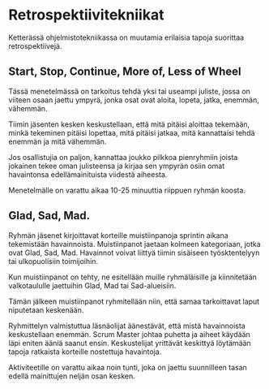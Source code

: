 # Retrospektiivitekniikat

Ketterässä ohjelmistotekniikassa on muutamia erilaisia tapoja suorittaa retrospektiivejä.

## Start, Stop, Continue, More of, Less of Wheel

Tässä menetelmässä on tarkoitus tehdä yksi tai useampi juliste, jossa on viiteen osaan jaettu ympyrä, jonka osat ovat aloita, lopeta, jatka, enemmän, vähemmän.

Tiimin jäsenten kesken keskustellaan, että mitä pitäisi aloittaa tekemään, minkä tekeminen pitäisi lopettaa, mitä pitäisi jatkaa, mitä kannattaisi tehdä enemmän ja mitä vähemmän.

Jos osallistujia on paljon, kannattaa joukko pilkkoa pienryhmiin joista jokainen tekee oman julisteensa ja kirjaa sen ympyrän osiin omat havaintonsa edellämainituista viidestä aiheesta.

Menetelmälle on varattu aikaa 10-25 minuuttia riippuen ryhmän koosta.

## Glad, Sad, Mad.

Ryhmän jäsenet kirjoittavat korteille muistiinpanoja sprintin aikana tekemistään havainnoista. Muistiinpanot jaetaan kolmeen kategoriaan, jotka ovat Glad, Sad, Mad. Havainnot voivat liittyä tiimin sisäiseen työsktentelyyn tai ulkopuolisiin toimijoihin.

Kun muistiinpanot on tehty, ne esitellään muille ryhmäläisille ja kiinnitetään valkotaululle jaettuihin Glad, Mad tai Sad-alueisiin.

Tämän jälkeen muistiinpanot ryhmitellään niin, että samaa tarkoittavat laput niputetaan keskenään.

Ryhmittelyn valmistuttua läsnäolijat äänestävät, että mistä havainnoista keskustellaan enemmän. Scrum Master johtaa puhetta ja aiheet käydään läpi eniten ääniä saanut ensin. Keskustelijat yrittävät keskittyä löytämään tapoja ratkaista korteille nostettuja havaintoja. 

Aktiviteetille on varattu aikaa noin tunti, joka on jaettu suunnilleen tasan edellä mainittujen neljän osan kesken.
